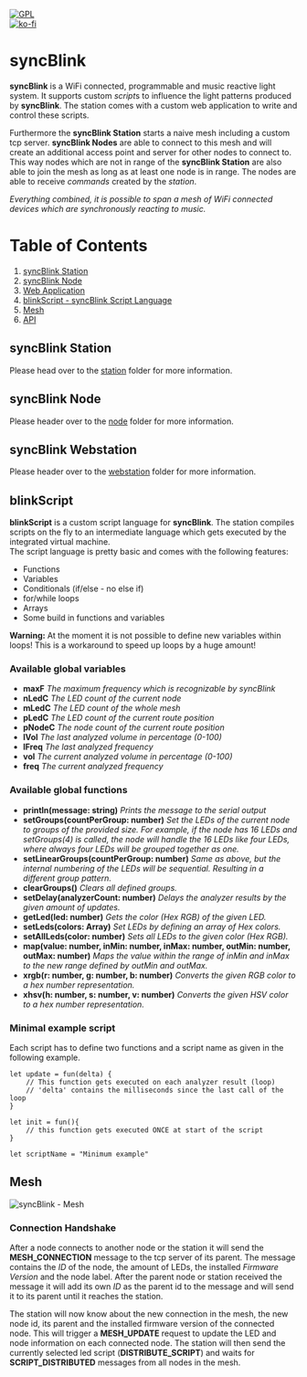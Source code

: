 [![GPL](https://img.shields.io/github/license/syncBlink/syncBlink)](https://github.com/syncBlink/syncBlink/blob/main/LICENSE)   
[![ko-fi](https://www.ko-fi.com/img/githubbutton_sm.svg)](https://ko-fi.com/A0A01MQZP)

# syncBlink
**syncBlink** is a WiFi connected, programmable and music reactive light system. It supports custom *script*s to influence the light patterns produced by **syncBlink**. The station comes with a custom web application to write and control these scripts.

Furthermore the **syncBlink Station** starts a naive mesh including a custom tcp server. **syncBlink Nodes** are able to connect to this mesh and will create an additional access point and server for other nodes to connect to. This way nodes which are not in range of the **syncBlink Station** are also able to join the mesh as long as at least one node is in range. The nodes are able to receive *commands* created by the *station*.

*Everything combined, it is possible to span a mesh of WiFi connected devices which are synchronously reacting to music.*

# Table of Contents
1. [syncBlink Station](#syncBlink-Station)
2. [syncBlink Node](#syncBlink-Node)
3. [Web Application](#web-application)
4. [blinkScript - syncBlink Script Language](#blinkScript)
3. [Mesh](#mesh)
3. [API](https://github.com/syncBlink/syncBlink/tree/main/shared)

## syncBlink Station
Please head over to the [station](https://github.com/syncBlink/syncBlink/tree/main/station) folder for more information.

## syncBlink Node
Please header over to the [node](https://github.com/syncBlink/syncBlink/tree/main/node) folder for more information.

## syncBlink Webstation
Please header over to the [webstation](https://github.com/syncBlink/syncBlink/tree/main/webstation) folder for more information.

## blinkScript

**blinkScript** is a custom script language for **syncBlink**. The station compiles scripts on the fly to an intermediate language which gets executed by the integrated virtual machine.  
The script language is pretty basic and comes with the following features:

- Functions
- Variables
- Conditionals (if/else - no else if)
- for/while loops
- Arrays
- Some build in functions and variables

**Warning:** At the moment it is not possible to define new variables within loops! This is a workaround to speed up loops by a huge amount!

### Available global variables

- **maxF** *The maximum frequency which is recognizable by syncBlink*
- **nLedC** *The LED count of the current node*
- **mLedC** *The LED count of the whole mesh*
- **pLedC** *The LED count of the current route position*
- **pNodeC** *The node count of the current route position*
- **lVol** *The last analyzed volume in percentage (0-100)*
- **lFreq** *The last analyzed frequency*
- **vol** *The current analyzed volume in percentage (0-100)*
- **freq** *The current analyzed frequency*

### Available global functions

- **println(message: string)** *Prints the message to the serial output*
- **setGroups(countPerGroup: number)** *Set the LEDs of the current node to groups of the provided size. For example, if the node has 16 LEDs and setGroups(4) is called, the node will handle the 16 LEDs like four LEDs, where always four LEDs will be grouped together as one.*
- **setLinearGroups(countPerGroup: number)** *Same as above, but the internal numbering of the LEDs will be sequential. Resulting in a different group pattern.*
- **clearGroups()** *Clears all defined groups.*
- **setDelay(analyzerCount: number)** *Delays the analyzer results by the given amount of updates.*
- **getLed(led: number)** *Gets the color (Hex RGB) of the given LED.*
- **setLeds(colors: Array<number>)** *Set LEDs by defining an array of Hex colors.*
- **setAllLeds(color: number)** *Sets all LEDs to the given color (Hex RGB).*
- **map(value: number, inMin: number, inMax: number, outMin: number, outMax: number)** *Maps the value within the range of inMin and inMax to the new range defined by outMin and outMax.*
- **xrgb(r: number, g: number, b: number)** *Converts the given RGB color to a hex number representation.*
- **xhsv(h: number, s: number, v: number)** *Converts the given HSV color to a hex number representation.*

### Minimal example script

Each script has to define two functions and a script name as given in the following example.

```
let update = fun(delta) {
    // This function gets executed on each analyzer result (loop)
    // 'delta' contains the milliseconds since the last call of the loop
}

let init = fun(){
    // this function gets executed ONCE at start of the script
}

let scriptName = "Minimum example"
```

## Mesh

![syncBlink - Mesh](https://raw.githubusercontent.com/syncBlink/syncBlink/main/img/mesh.png)

### Connection Handshake
After a node connects to another node or the station it will send the **MESH_CONNECTION** message to the tcp server of its parent.
The message contains the *ID* of the node, the amount of LEDs, the installed *Firmware Version* and the node label. After the parent node or station received the message it will add its own
*ID* as the parent id to the message and will send it to its parent until it reaches the station.

The station will now know about the new connection in the mesh, the new node id, its parent and the installed firmware version of the connected node.
This will trigger a **MESH_UPDATE** request to update the LED and node information on each connected node. The station will then send the currently selected led script (**DISTRIBUTE_SCRIPT**)
and waits for **SCRIPT_DISTRIBUTED** messages from all nodes in the mesh.